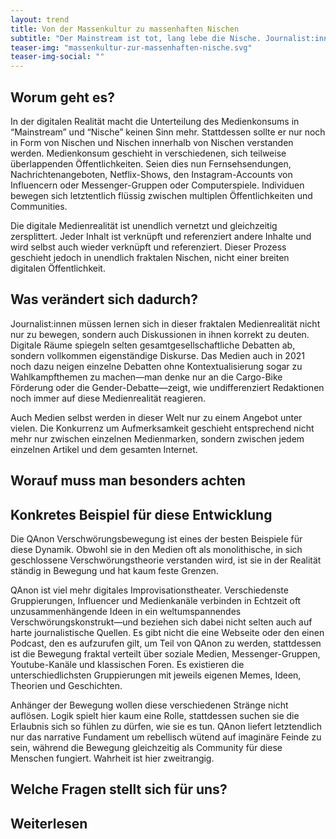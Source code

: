 ```yaml
---
layout: trend
title: Von der Massenkultur zu massenhaften Nischen
subtitle: "Der Mainstream ist tot, lang lebe die Nische. Journalist:innen müssen lernen diese neuen Medienrealität richtig zu manövrieren."
teaser-img: "massenkultur-zur-massenhaften-nische.svg"
teaser-img-social: ""
---
```


## Worum geht es?
In der digitalen Realität macht die Unterteilung des Medienkonsums in “Mainstream” und “Nische” keinen Sinn mehr. Stattdessen sollte er nur noch in Form von Nischen und Nischen innerhalb von Nischen verstanden werden. Medienkonsum geschieht in verschiedenen, sich teilweise überlappenden Öffentlichkeiten. Seien dies nun Fernsehsendungen, Nachrichtenangeboten, Netflix-Shows, den Instagram-Accounts von Influencern oder Messenger-Gruppen oder Computerspiele. Individuen bewegen sich letztentlich flüssig zwischen multiplen Öffentlichkeiten und Communities.

Die digitale Medienrealität ist unendlich vernetzt und gleichzeitig zersplittert. Jeder Inhalt ist verknüpft und referenziert andere Inhalte und wird selbst auch wieder verknüpft und referenziert. Dieser Prozess geschieht jedoch in unendlich fraktalen Nischen, nicht einer breiten digitalen Öffentlichkeit.

## Was verändert sich dadurch?
Journalist:innen müssen lernen sich in dieser fraktalen Medienrealität nicht nur zu bewegen, sondern auch Diskussionen in ihnen korrekt zu deuten. Digitale Räume spiegeln selten gesamtgesellschaftliche Debatten ab, sondern vollkommen eigenständige Diskurse. Das Medien auch in 2021 noch dazu neigen einzelne Debatten ohne Kontextualisierung sogar zu Wahlkampfthemen zu machen—man denke nur an die Cargo-Bike Förderung oder die Gender-Debatte—zeigt, wie undifferenziert Redaktionen noch immer auf diese Medienrealität reagieren.

Auch Medien selbst werden in dieser Welt nur zu einem Angebot unter vielen. Die Konkurrenz um Aufmerksamkeit geschieht entsprechend nicht mehr nur zwischen einzelnen Medienmarken, sondern zwischen jedem einzelnen Artikel und dem gesamten Internet.

## Worauf muss man besonders achten

## Konkretes Beispiel für diese Entwicklung
Die QAnon Verschwörungsbewegung ist eines der besten Beispiele für diese Dynamik. Obwohl sie in den Medien oft als monolithische, in sich geschlossene Verschwörungstheorie verstanden wird, ist sie in der Realität ständig in Bewegung und hat kaum feste Grenzen. 

QAnon ist viel mehr digitales Improvisationstheater. Verschiedenste Gruppierungen, Influencer und Medienkanäle verbinden in Echtzeit oft unzusammenhängende Ideen in ein weltumspannendes Verschwörungskonstrukt—und beziehen sich dabei nicht selten auch auf harte journalistische Quellen. Es gibt nicht die eine Webseite oder den einen Podcast, den es aufzurufen gilt, um Teil von QAnon zu werden, stattdessen ist die Bewegung fraktal verteilt über soziale Medien, Messenger-Gruppen, Youtube-Kanäle und klassischen Foren. Es existieren die unterschiedlichsten Gruppierungen mit jeweils eigenen Memes, Ideen, Theorien und Geschichten.

Anhänger der Bewegung wollen diese verschiedenen Stränge nicht auflösen. Logik spielt hier kaum eine Rolle, stattdessen suchen sie die Erlaubnis sich so fühlen zu dürfen, wie sie es tun. QAnon liefert letztendlich nur das narrative Fundament um rebellisch wütend auf imaginäre Feinde zu sein, während die Bewegung gleichzeitig als Community für diese Menschen fungiert. Wahrheit ist hier zweitrangig.

## Welche Fragen stellt sich für uns?

## Weiterlesen